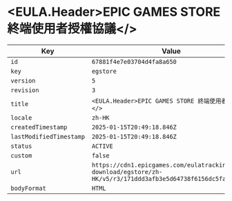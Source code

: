 # <EULA.Header>EPIC GAMES STORE 終端使用者授權協議</>

| Key | Value |
| --- | ----- |
| `id` | `67881f4e7e03704d4fa8a650` |
| `key` | `egstore` |
| `version` | `5` |
| `revision` | `3` |
| `title` | `<EULA.Header>EPIC GAMES STORE 終端使用者授權協議</>` |
| `locale` | `zh-HK` |
| `createdTimestamp` | `2025-01-15T20:49:18.846Z` |
| `lastModifiedTimestamp` | `2025-01-15T20:49:18.846Z` |
| `status` | `ACTIVE` |
| `custom` | `false` |
| `url` | `https://cdn1.epicgames.com/eulatracking-download/egstore/zh-HK/v5/r3/171ddd3afb3e5d64738f6156dc5faccf.pdf` |
| `bodyFormat` | `HTML` |

